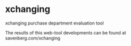 xchanging
=========

xchanging purchase department evaluation tool

The results of this web-tool developments can be found at savenberg.com/xchanging
